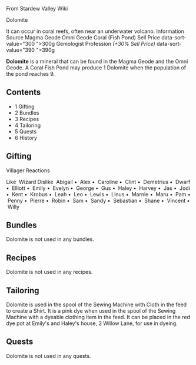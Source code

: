 From Stardew Valley Wiki

Dolomite

It can occur in coral reefs, often near an underwater volcano. Information Source Magma Geode Omni Geode Coral (Fish Pond) Sell Price data-sort-value="300 "&gt;300g Gemologist Profession *(+30% Sell Price)* data-sort-value="390 "&gt;390g

**Dolomite** is a mineral that can be found in the Magma Geode and the Omni Geode. A Coral Fish Pond may produce 1 Dolomite when the population of the pond reaches 9.

## Contents

- 1 Gifting
- 2 Bundles
- 3 Recipes
- 4 Tailoring
- 5 Quests
- 6 History

## Gifting

Villager Reactions

Like  Wizard Dislike  Abigail •  Alex •  Caroline •  Clint •  Demetrius •  Dwarf •  Elliott •  Emily •  Evelyn •  George •  Gus •  Haley •  Harvey •  Jas •  Jodi •  Kent •  Krobus •  Leah •  Leo •  Lewis •  Linus •  Marnie •  Maru •  Pam •  Penny •  Pierre •  Robin •  Sam •  Sandy •  Sebastian •  Shane •  Vincent •  Willy

## Bundles

Dolomite is not used in any bundles.

## Recipes

Dolomite is not used in any recipes.

## Tailoring

Dolomite is used in the spool of the Sewing Machine with Cloth in the feed to create a Shirt. It is a pink dye when used in the spool of the Sewing Machine with a dyeable clothing item in the feed. It can be placed in the red dye pot at Emily's and Haley's house, 2 Willow Lane, for use in dyeing.

## Quests

Dolomite is not used in any quests.